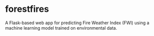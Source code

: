 # forestfires
A Flask-based web app for predicting Fire Weather Index (FWI) using a machine learning model trained on environmental data.
